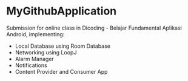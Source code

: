 # MyGithubApplication
Submission for online class in Dicoding - Belajar Fundamental Aplikasi Android, implementing: 
- Local Database using Room Database
- Networking using LoopJ
- Alarm Manager
- Notifications
- Content Provider and Consumer App
